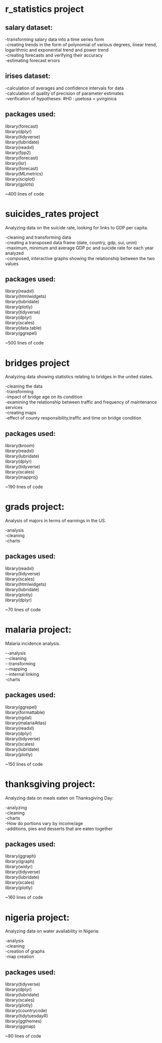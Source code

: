 # r_statistics project

## salary dataset:
-transforming salary data into a time series form  
-creating trends in the form of polynomial of various degrees, linear trend, logarithmic and exponential trend and power trend  
-creating forecasts and verifying their accuracy  
-estimating forecast errors  

## irises dataset:
-calculation of averages and confidence intervals for data  
-calculation of quality of precision of parameter estimates   
-verification of hypotheses: #H0 : µsetosa = µvirginica  

## packages used:
library(forecast)  
library(dplyr)  
library(tidyverse)  
library(lubridate)  
library(readxl)  
library(fpp2)  
library(forecast)  
library(lsr)  
library(forecast)  
library(MLmetrics)  
library(sciplot)   
library(gplots)  

~400 lines of code

# suicides_rates project
Analyzing data on the suicide rate, looking for links to GDP per capita.   
  
   -cleaning and transforming data    
   -creating a transposed data frame (date, country, gdp, sui, unm)   
   -maximum, minimum and average GDP pc and suicide rate for each year analyzed   
  -composed, interactive graphs showing the relationship between the two values    

## packages used:
library(readxl)  
library(htmlwidgets)  
library(lubridate)  
library(plotly)  
library(tidyverse)  
library(dplyr)  
library(scales)  
library(data.table)  
library(ggrepel)  

~500 lines of code

# bridges project
Analyzing data showing statistics relating to bridges in the united states.

-cleaning the data  
-transforming  
-impact of bridge age on its condition  
-examining the relationship between traffic and frequency of maintenance services  
-creating maps  
-effect of county responsibility,traffic and time on bridge condition  


## packages used:
library(broom)  
library(readxl)  
library(lubridate)  
library(dplyr)  
library(tidyverse)  
library(scales)  
library(mapproj)  

~190 lines of code

# grads project:
Analysis of majors in terms of earnings in the US.

-analysis  
-cleaning  
-charts  

## packages used:
library(readxl)  
library(tidyverse)  
library(scales)  
library(htmlwidgets)  
library(lubridate)  
library(plotly)  
library(dplyr)  

~70 lines of code

# malaria project:
Malaria incidence analysis.

--analysis  
--cleaning  
--transforming  
--mapping  
--internal linking  
-charts  

## packages used:
library(ggrepel)  
library(formattable)  
library(rgdal)  
library(malariaAtlas)  
library(readxl)  
library(dplyr)  
library(tidyverse)  
library(scales)  
library(lubridate)  
library(plotly)  

~150 lines of code

# thanksgiving project:
Analyzing data on meals eaten on Thanksgiving Day:

-analyzing  
-cleaning  
-charts  
-How do portions vary by income/age  
-additions, pies and desserts that are eaten together  

## packages used:
library(ggraph)  
library(igraph)  
library(widyr)  
library(tidyverse)  
library(lubridate)  
library(scales)  
library(plotly)  

~160 lines of code

# nigeria project:
Analyzing data on water availability in Nigeria:

-analysis   
-cleaning  
-creation of graphs  
-map creation  

## packages used:
library(tidyverse)  
library(dplyr)  
library(lubridate)  
library(scales)  
library(plotly)  
library(countrycode)  
library(tidytuesdayR)  
library(ggthemes)  
library(ggmap)  

~80 lines of code
